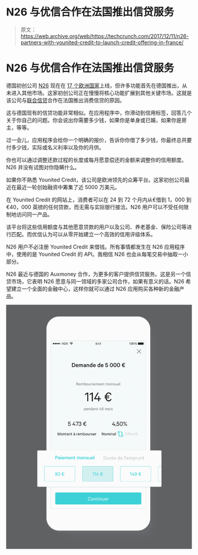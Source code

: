 # N26 与优信合作在法国推出信贷服务 

> 原文：<https://web.archive.org/web/https://techcrunch.com/2017/12/11/n26-partners-with-younited-credit-to-launch-credit-offering-in-france/>

# N26 与优信合作在法国推出信贷服务

德国初创公司 [N26](https://web.archive.org/web/20221025222207/https://n26.com/) 现在在 [17 个欧洲国家](https://web.archive.org/web/20221025222207/https://beta.techcrunch.com/2016/12/06/n26-expands-its-bank-of-the-future-to-17-european-countries/)上线，但许多功能首先在德国推出，从未进入其他市场。这家初创公司正在慢慢将核心功能扩展到其他关键市场。这就是该公司与[联合信贷](https://web.archive.org/web/20221025222207/https://www.younited-credit.com/)合作在法国推出消费信贷的原因。

这与德国现有的信贷功能非常相似。在应用程序中，你滑动到信用标签，回答几个关于你自己的问题。你会说出你需要多少钱，如果你是单身或已婚，如果你是房主，等等。

过一会儿，应用程序会给你一个明确的报价，告诉你你借了多少钱，你最终总共要付多少钱，实际或名义利率以及你的月供。

你也可以通过调整还款过程的长度或每月愿意偿还的金额来调整你的信用额度。N26 并没有试图对你隐瞒什么。

如果你不熟悉 Younited Credit，该公司是欧洲领先的众筹平台。这家初创公司最近在最近一轮创始融资中筹集了近 5000 万美元。

在 Younited Credit 的网站上，消费者可以在 24 到 72 个月内从€借到 1，000 到€40，000 英镑的任何贷款，而无需与实际银行接洽。N26 用户可以不受任何限制地访问同一产品。

该平台将这些信用额度与其他愿意贷款的用户以及公司、养老基金、保险公司等进行匹配。而优信认为可以从零开始建立一个高效的信用评级体系。

N26 用户不必注册 Younited Credit 来借钱。所有事情都发生在 N26 应用程序中，使用的是 Younited Credit 的 API。我相信 N26 也会从每笔交易中抽取一小部分。

N26 最近与德国的 Auxmoney 合作，为更多的客户提供信贷服务。这是另一个信贷市场，它表明 N26 愿意与同一领域的多家公司合作，如果有意义的话。N26 希望建立一个全面的金融中心，这样你就可以通过 N26 应用购买各种新的金融产品。

![](img/75c8fbfcf2c0949f0bfe51cd79883771.png)